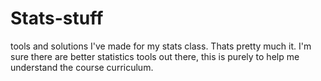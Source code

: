 # Stats-stuff
tools and solutions I've made for my stats class. Thats pretty much it. 
I'm sure there are better statistics tools out there, this is purely to help me understand the course curriculum.

